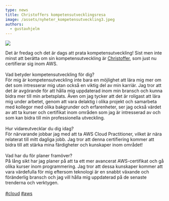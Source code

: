 ```yaml
---
type: news
title: Christoffers kompetensutvecklingsresa
image: /assets/nyheter_kompetensutveckling3.jpeg
authors:
  - gustavhjelm
---
```

<img class="image-left" src="/assets/nyheter_kompetensutveckling3.jpeg">

Det är fredag och det är dags att prata kompetensutveckling! Sist men inte minst att berätta om sin kompetensutveckling är [Christoffer](https://www.linkedin.com/in/ACoAACALVc0BJxTYXdPRh2LvKXG2GnQlZjbLS8k), som just nu certifierar sig inom AWS.\
\
Vad betyder kompetensutveckling för dig?\
För mig är kompetensutveckling inte bara en möjlighet att lära mig mer om det som intresserar mig utan också en viktig del av min karriär. Jag tror att det är avgörande för att hålla mig uppdaterad inom min bransch och kunna bidra mer till min arbetsplats. Även om jag tycker att det är roligast att lära mig under arbetet, genom att vara delaktig i olika projekt och samarbeta med kollegor med olika bakgrunder och erfarenheter, ser jag också värdet av att ta kurser och certifikat inom områden som jag är intresserad av och som kan bidra till min professionella utveckling.\
\
Hur vidareutvecklar du dig idag?\
För närvarande jobbar jag med att ta AWS Cloud Practitioner, vilket är nära relaterat till mitt dagliga jobb. Jag tror att denna certifiering kommer att bidra till att stärka mina färdigheter och kunskaper inom området!\
\
Vad har du för planer framöver?\
På lång sikt har jag planer på att ta ett mer avancerat AWS-certifikat och gå olika kurser inom programmering. Jag tror att dessa kunskaper kommer att vara värdefulla för mig eftersom teknologi är en snabbt växande och föränderlig bransch och jag vill hålla mig uppdaterad på de senaste trenderna och verktygen.\
\
[\#cloud](https://www.linkedin.com/feed/hashtag/?keywords=cloud&highlightedUpdateUrns=urn%3Ali%3Aactivity%3A7047535761818021888) [\#aws](https://www.linkedin.com/feed/hashtag/?keywords=aws&highlightedUpdateUrns=urn%3Ali%3Aactivity%3A7047535761818021888)